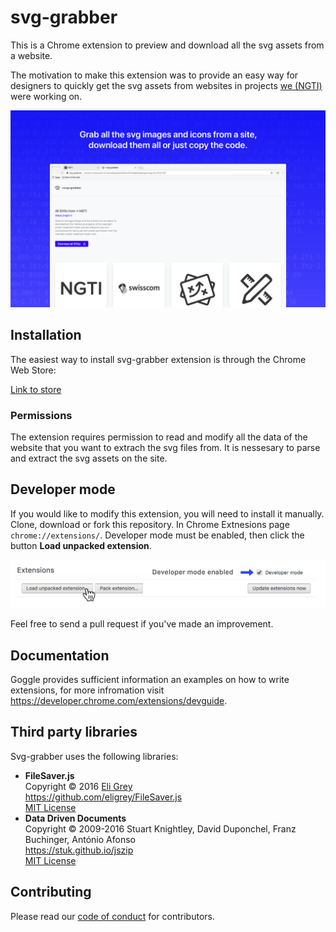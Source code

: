 # svg-grabber
This is a Chrome extension to preview and download all the svg assets from a website.

The motivation to make this extension was to provide an easy way for designers to quickly get the svg assets from websites in projects [we (NGTI)](https://ngti.nl/) were working on.

![alt text](/images/svg-grabber-screenshot.png "svg-grabber")

## Installation
The easiest way to install svg-grabber extension is through the Chrome Web Store:

[Link to store](https://chrome.google.com/webstore...)

### Permissions
The extension requires permission to read and modify all the data of the website that you want to extrach the svg files from. It is nessesary to parse and extract the svg assets on the site.

## Developer mode
If you would like to modify this extension, you will need to install it manually. Clone, download or fork this repository. In Chrome Extnesions page `chrome://extensions/`. Developer mode must be enabled, then click the button **Load unpacked extension**.
 
![alt text](/images/svg-grabber-local-install.png "svg-grabber local install")

Feel free to send a pull request if you've made an improvement.

## Documentation
Goggle provides sufficient information an examples on how to write extensions, for more infromation visit https://developer.chrome.com/extensions/devguide.

## Third party libraries
Svg-grabber uses the following libraries:

- **FileSaver.js**  
    Copyright © 2016 [Eli Grey](https://eligrey.com)  
    https://github.com/eligrey/FileSaver.js  
    [MIT License](https://github.com/eligrey/FileSaver.js/blob/master/LICENSE.md)  
- **Data Driven Documents**  
    Copyright © 2009-2016 Stuart Knightley, David Duponchel, Franz Buchinger, António Afonso  
    https://stuk.github.io/jszip                    
    [MIT License](https://github.com/Stuk/jszip/blob/master/LICENSE.markdown)                       
## Contributing
Please read our [code of conduct](/code-of-conduct.md) for contributors.
